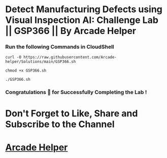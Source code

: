 # Detect Manufacturing Defects using Visual Inspection AI: Challenge Lab || GSP366 || By Arcade Helper

### Run the following Commands in CloudShell
 
```
curl -O https://raw.githubusercontent.com/Arcade-helper/Solutions/main/GSP366.sh

chmod +x GSP366.sh

./GSP366.sh
```

### Congratulations 🎉 for Successfully Completing the Lab !


# Don't Forget to Like, Share and Subscribe to the Channel

# [Arcade Helper](https://www.youtube.com/@ArcadeHelper1418)
